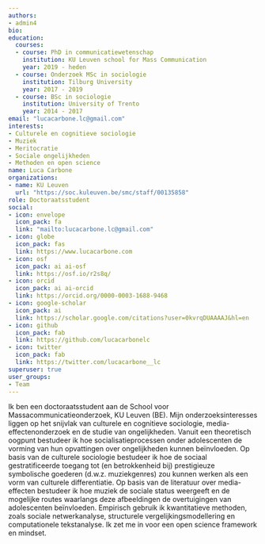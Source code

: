 ```yaml
---
authors:
- admin4
bio: 
education:
  courses:
  - course: PhD in communicatiewetenschap
    institution: KU Leuven school for Mass Communication
    year: 2019 - heden
  - course: Onderzoek MSc in sociologie
    institution: Tilburg University
    year: 2017 - 2019
  - course: BSc in sociologie
    institution: University of Trento
    year: 2014 - 2017
email: "lucacarbone.lc@gmail.com"
interests:
- Culturele en cognitieve sociologie
- Muziek
- Meritocratie
- Sociale ongelijkheden
- Methoden en open science
name: Luca Carbone
organizations:
- name: KU Leuven
  url: "https://soc.kuleuven.be/smc/staff/00135858"
role: Doctoraatsstudent
social:
- icon: envelope
  icon_pack: fa
  link: "mailto:lucacarbone.lc@gmail.com"
- icon: globe
  icon_pack: fas
  link: https://www.lucacarbone.com
- icon: osf
  icon_pack: ai ai-osf
  link: https://osf.io/r2s8q/
- icon: orcid
  icon_pack: ai ai-orcid
  link: https://orcid.org/0000-0003-1688-9468
- icon: google-scholar
  icon_pack: ai
  link: https://scholar.google.com/citations?user=0kvrqDUAAAAJ&hl=en
- icon: github
  icon_pack: fab
  link: https://github.com/lucacarbonelc
- icon: twitter
  icon_pack: fab
  link: https://twitter.com/lucacarbone__lc
superuser: true
user_groups:
- Team
---
```


Ik ben een doctoraatsstudent aan de School voor Massacommunicatieonderzoek, KU Leuven (BE). Mijn onderzoeksinteresses liggen op het snijvlak van culturele en cognitieve sociologie, media-effectenonderzoek en de studie van ongelijkheden. Vanuit een theoretisch oogpunt bestudeer ik hoe socialisatieprocessen onder adolescenten de vorming van hun opvattingen over ongelijkheden kunnen beïnvloeden. Op basis van de culturele sociologie bestudeer ik hoe de sociaal gestratificeerde toegang tot (en betrokkenheid bij) prestigieuze symbolische goederen (d.w.z. muziekgenres) zou kunnen werken als een vorm van culturele differentiatie. Op basis van de literatuur over media-effecten bestudeer ik hoe muziek de sociale status weergeeft en de mogelijke routes waarlangs deze afbeeldingen de overtuigingen van adolescenten beïnvloeden. Empirisch gebruik ik kwantitatieve methoden, zoals sociale netwerkanalyse, structurele vergelijkingsmodellering en computationele tekstanalyse. Ik zet me in voor een open science framework en mindset.